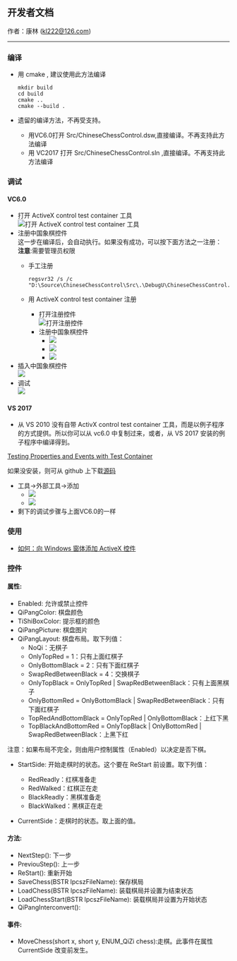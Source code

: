 ## 开发者文档
作者：康林 (kl222@126.com)

--------------------------

### 编译
- 用 cmake , 建议使用此方法编译

      mkdir build
      cd build
      cmake ..
      cmake --build .

- 遗留的编译方法，不再受支持。
  - 用VC6.0打开 Src/ChineseChessControl.dsw,直接编译。不再支持此方法编译
  - 用 VC2017 打开 Src/ChineseChessControl.sln ,直接编译。不再支持此方法编译

### 调试
#### VC6.0
- 打开 ActiveX control test container 工具  
![打开 ActiveX control test container 工具](Image/OpenActivexControlTestContainer.png)
- 注册中国象棋控件  
  这一步在编译后，会自动执行。如果没有成功，可以按下面方法之一注册：  
  **注意**:需要管理员权限
  + 手工注册

        regsvr32 /s /c "D:\Source\ChineseChessControl\Src\.\DebugU\ChineseChessControl.ocx" 

  + 用 ActiveX control test container 注册
    - 打开注册控件  
![打开注册控件](Image/OpenRegisterControl.png)
    - 注册中国象棋控件  
      + ![](Image/RegisterControl.PNG)
      + ![](Image/RegisterChineseChessControl.PNG)
      + ![](Image/RegisteredChineseChessControl.PNG)
- 插入中国象棋控件  
![](Image/InsertChineseChessControl.PNG)
- 调试  
![](Image/Debug.PNG)

#### VS 2017

- 从 VS 2010 没有自带 ActivX control test container 工具，而是以例子程序的方式提供。所以你可以从 vc6.0 中复制过来，或者，从 VS 2017 安装的例子程序中编译得到。

[Testing Properties and Events with Test Container](https://docs.microsoft.com/en-us/cpp/mfc/testing-properties-and-events-with-test-container)

如果没安装，则可从 github 上下载[源码](https://github.com/microsoft/VCSamples/tree/master/VC2010Samples/MFC/ole/TstCon)

- 工具->外部工具->添加
  + ![](Image/OpenActivexControlTestContainerVC2013.png)
  + ![](Image/AddActivexControlTestContainer.PNG)
- 剩下的调试步骤与上面VC6.0的一样

### 使用
- [如何：向 Windows 窗体添加 ActiveX 控件](https://docs.microsoft.com/zh-cn/dotnet/framework/winforms/controls/how-to-add-activex-controls-to-windows-forms)

### 控件
#### 属性:
- Enabled: 允许或禁止控件
- QiPangColor: 棋盘颜色
- TiShiBoxColor: 提示框的颜色
- QiPangPicture: 棋盘图片
- QiPangLayout: 棋盘布局。取下列值：
  + NoQi：无棋子
  + OnlyTopRed = 1：只有上面红棋子
  + OnlyBottomBlack = 2：只有下面红棋子
  + SwapRedBetweenBlack = 4：交换棋子
  + OnlyTopBlack = OnlyTopRed | SwapRedBetweenBlack：只有上面黑棋子
  + OnlyBottomRed = OnlyBottomBlack | SwapRedBetweenBlack：只有下面红棋子
  + TopRedAndBottomBlack = OnlyTopRed |      OnlyBottomBlack：上红下黑
  + TopBlackAndBottomRed = OnlyTopBlack | OnlyBottomRed | SwapRedBetweenBlack：上黑下红

注意：如果布局不完全，则由用户控制属性（Enabled）以决定是否下棋。

- StartSide: 开始走棋时的状态。这个要在 ReStart 前设置。取下列值：
  + RedReadly：红棋准备走
  + RedWalked：红棋正在走
  + BlackReadly：黑棋准备走
  + BlackWalked：黑棋正在走

- CurrentSide：走棋时的状态。取上面的值。

#### 方法:
- NextStep(): 下一步
- PreviouStep(): 上一步
- ReStart(): 重新开始
- SaveChess(BSTR lpcszFileName): 保存棋局
- LoadChess(BSTR lpcszFileName): 装载棋局并设置为结束状态
- LoadChessStart(BSTR lpcszFileName): 装载棋局并设置为开始状态
- QiPangInterconvert():

#### 事件:
- MoveChess(short x, short y, ENUM_QiZi chess):走棋。此事件在属性 CurrentSide 改变前发生。

